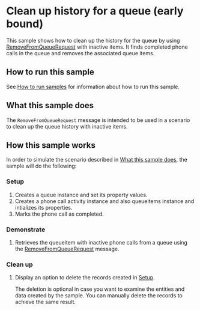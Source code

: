 # Clean up history for a queue (early bound)

 This sample shows how to clean up the history for the queue by using [RemoveFromQueueRequest](https://docs.microsoft.com/en-us/dotnet/api/microsoft.crm.sdk.messages.removefromqueuerequest?view=dynamics-general-ce-9) with inactive items. It finds completed phone calls in the queue and removes the associated queue items.

## How to run this sample

See [How to run samples](../../../How-to-run-samples.md) for information about how to run this sample.

## What this sample does

The `RemoveFromQueueRequest` message is intended to be used in a scenario to clean up the queue history with inactive items.

## How this sample works

In order to simulate the scenario described in [What this sample does](#what-this-sample-does), the sample will do the following:

### Setup

1. Creates a queue instance and set its property values.
2. Creates a phone call activity instance and also queueitems instance and intializes its properties.
3. Marks the phone call as completed.

### Demonstrate

1. Retrieves the queueitem with inactive phone calls from a queue using the [RemoveFromQueueRequest](https://docs.microsoft.com/en-us/dotnet/api/microsoft.crm.sdk.messages.removefromqueuerequest?view=dynamics-general-ce-9) message.

### Clean up

1. Display an option to delete the records created in [Setup](#setup).

    The deletion is optional in case you want to examine the entities and data created by the sample. You can manually delete the records to achieve the same result.
